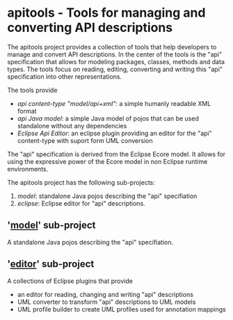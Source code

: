 # apitools - Tools for managing and converting API descriptions

The apitools project provides a collection of tools that help developers to manage and convert API descriptions.
In the center of the tools is the "api" specification that allows for modeling packages, classes, methods and data types.
The tools focus on reading, editing, converting and writing this "api" specification into other representations.

The tools provide

- *api content-type "model/api+xml"*: a simple humanly readable XML format
- *api Java model*: a simple Java model of pojos that can be used standalone without any dependencies
- *Eclipse Api Editor*: an eclipse plugin providing an editor for the "api" content-type with suport form UML conversion

The "api" specification is derived from the Eclipse Ecore model. It allows for using the expressive power of the Ecore model in non Eclipse runtime environments.

The apitools project has the following sub-projects:

1. *model*: standalone Java pojos describing the "api" specifiation
2. *eclipse*: Eclipse editor for "api" descriptions.

## '[model](model/readme.md)' sub-project

A standalone Java pojos describing the "api" specifiation.

## '[editor](editor/readme.md)' sub-project

A collections of Eclipse plugins that provide 

- an editor for reading, changing and writing "api" descriptions
- UML converter to transform "api" descriptions to UML models
- UML profile builder to create UML profiles used for annotation mappings


